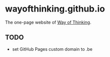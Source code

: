 # wayofthinking.github.io

The one-page website of [Way of Thinking](http://wayofthinking.net).

## TODO

- set GitHub Pages custom domain to .be
